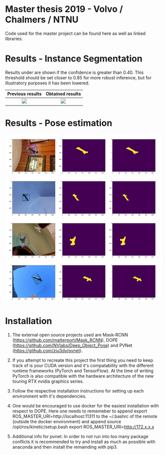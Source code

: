 # Master thesis 2019 - Volvo / Chalmers / NTNU

Code used for the master project can be found here as well as linked libraries. 

# Results - Instance Segmentation
Results under are shown if the confidence is greater than 0.40. This threshold should be set closer to 0.85 for more robust inference, but for illustratory purposes it has been lowered.

Previous results            |  Obtained results
:-------------------------:|:-------------------------:
![](previous.gif)  |  ![](current.gif)

# Results - Pose estimation
<img src="./decent.svg">

# Installation
1) The external open source projects used are Mask-RCNN (https://github.com/matterport/Mask_RCNN), DOPE (https://github.com/NVlabs/Deep_Object_Pose) and PVNet (https://github.com/zju3dv/pvnet).

2) If you attempt to recreate this project the first thing you need to keep track of is your CUDA version and it's compatability with the different runtime frameworks (PyTorch and TensorFlow). At the time of writing PyTorch is also compatible with the hardware architecture of the new touring RTX nvidia graphics series.

3) Follow the respective installation instructions for setting up each environment with it's dependencies.

4) One would be encouraged to use docker for the easiest installation with respect to DOPE. Here one needs to rememeber to append export ROS_MASTER_URI=http://localhost:11311 to the ~/.bashrc of the remote (outside the docker environment) and append 
source /opt/ros/kinetic/setup.bash
export ROS_MASTER_URI=http://172.x.x.x
3) Additional info for pvnet:
In order to not run into too many package conflicts it is recommended to try and install as much as possible with anaconda and then install the remainding with pip3.




